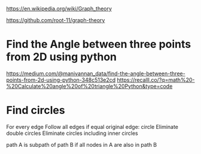 https://en.wikipedia.org/wiki/Graph_theory

https://github.com/root-11/graph-theory

# Find the Angle between three points from 2D using python
https://medium.com/@manivannan_data/find-the-angle-between-three-points-from-2d-using-python-348c513e2cd
https://recalll.co/?q=math%20-%20Calculate%20angle%20of%20triangle%20Python&type=code


# Find circles

For every edge
  Follow all edges
    if equal original edge: circle
Eliminate double circles
Eliminate circles including inner circles

path A is subpath of path B if all nodes in A are also in path B
